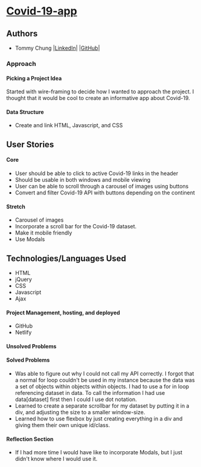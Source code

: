# [Covid-19-app](https://musing-hoover-063808.netlify.app)

## Authors
- Tommy Chung |[LinkedIn](https://www.linkedin.com/in/tommy-chung93)|  |[GitHub](https://github.com/tommyc93)|

### Approach
#### Picking a Project Idea
Started with wire-framing to decide how I wanted to approach the project.  I thought that it would be cool to create an informative app about Covid-19.

#### Data Structure
- Create and link HTML, Javascript, and CSS

## User Stories
#### Core
- User should be able to click to active Covid-19 links in the header
- Should be usable in both windows and mobile viewing
- User can be able to scroll through a carousel of images using buttons
- Convert and filter Covid-19 API with buttons depending on the continent

#### Stretch
- Carousel of images
- Incorporate a scroll bar for the Covid-19 dataset.
- Make it mobile friendly
- Use Modals
## Technologies/Languages Used
- HTML
- jQuery
- CSS
- Javascript
- Ajax

#### Project Management, hosting, and deployed
- GitHub
- Netlify

#### Unsolved Problems

#### Solved Problems
- Was able to figure out why I could not call my API correctly.  I forgot that a normal for loop couldn't be used in my instance because the data was a set of objects within objects within objects.  I had to use a for in loop referencing dataset in data.  To call the information I had use data[dataset] first then I could I use dot notation.
- Learned to create a separate scrollbar for my dataset by putting it in a div, and adjusting the size to a smaller window-size.
- Learned how to use flexbox by just creating everything in a div and giving them their own unique id/class.

#### Reflection Section
- If I had more time I would have like to incorporate Modals, but I just didn't know where I would use it.

